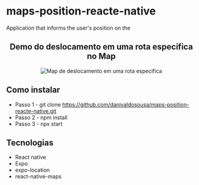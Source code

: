 # maps-position-reacte-native
Application that informs the user's position on the 

## <center> Demo do deslocamento em uma rota especifica no Map </center>

<p align="center">
    <img src="./map.gif" alt="Map de deslocamento em uma rota especifica">
</p>


## Como instalar
- Passo 1 - git clone https://github.com/danivaldosousa/maps-position-reacte-native.git
- Passo 2 - npm install
- Passo 3 - npx start

## Tecnologias
- React native
- Expo
- expo-location
- react-native-maps

